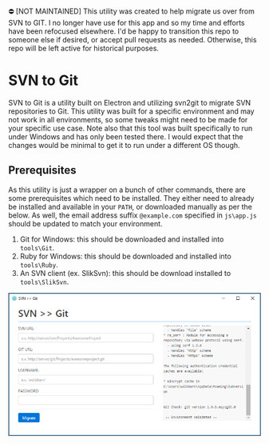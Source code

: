 :no_entry: [NOT MAINTAINED] This utility was created to help migrate us over from SVN to GIT. I no longer have use for this app and so my time and efforts have been refocused elsewhere. I'd be happy to transition this repo to someone else if desired, or accept pull requests as needed. Otherwise, this repo will be left active for historical purposes.

# SVN to Git

SVN to Git is a utility built on Electron and utilizing svn2git to migrate SVN repositories to Git. This utility was built for a specific environment and may not work in all environments, so some tweaks might need to be made for your specific use case. Note also that this tool was built specifically to run under Windows and has only been tested there. I would expect that the changes would be minimal to get it to run under a different OS though.

## Prerequisites

As this utility is just a wrapper on a bunch of other commands, there are some prerequisites which need to be installed. They either need to already be installed and available in your `PATH`, or downloaded manually as per the below. As well, the email address suffix `@example.com` specified in `js\app.js` should be updated to match your environment. 

1. Git for Windows: this should be downloaded and installed into `tools\Git`.
2. Ruby for Windows: this should be downloaded and installed into `tools\Ruby`.
3. An SVN client (ex. SlikSvn): this should be download installed to `tools\SlikSvn`.

<img alt="Screenshot" src="https://github.com/gotdibbs/SvnToGit/blob/master/Screenshot.PNG" style="border: 1px solid #444;" />
